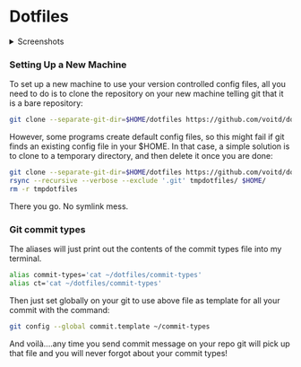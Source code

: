 # Dotfiles

<details>
  <summary>Screenshots</summary>

<img width="1593" alt="startufy" src="https://user-images.githubusercontent.com/60138143/91604073-b3ca1700-e976-11ea-87b3-547c04f70f29.png">

<img width="1593" alt="html" src="https://user-images.githubusercontent.com/60138143/91604089-baf12500-e976-11ea-85d2-885bd0172493.png">

<img width="1593" alt="main" src="https://user-images.githubusercontent.com/60138143/91604098-bd537f00-e976-11ea-978e-aa07c09fd1f1.png">

</details>

### Setting Up a New Machine

To set up a new machine to use your version controlled config files, all you need to do is to clone the repository on your new machine telling git that it is a bare repository:

```bash
git clone --separate-git-dir=$HOME/dotfiles https://github.com/voitd/dotfiles.git
```

However, some programs create default config files, so this might fail if git finds an existing config file in your \$HOME. In that case, a simple solution is to clone to a temporary directory,
and then delete it once you are done:

```bash
git clone --separate-git-dir=$HOME/dotfiles https://github.com/voitd/dotfiles.git tmpdotfiles
rsync --recursive --verbose --exclude '.git' tmpdotfiles/ $HOME/
rm -r tmpdotfiles
```

There you go. No symlink mess.

### Git commit types

The aliases will just print out the contents of the commit types file into my terminal.

```bash
alias commit-types='cat ~/dotfiles/commit-types'
alias ct='cat ~/dotfiles/commit-types'
```

Then just set globally on your git to use above file as template for all your commit with the command:

```bash
git config --global commit.template ~/commit-types
```

And voilà....any time you send commit message on your repo git will pick up that file and you will never forgot about your commit types!
